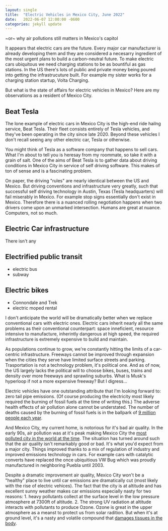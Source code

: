 ```yaml
---
layout: single
title:  "Electric Vehicles in Mexico City, June 2022"
date:   2022-06-07 12:00:00 -0600
categories: jekyll update
---
```


\~or\~ why air pollutions still matters in Mexico's capitol

It appears that electric cars are the future. Every major car manufacturer is already developing them and they are considered a necesarry ingredient of the most urgent plans to build a carbon-neutral future. To make electric cars ubiquitous we need charging stations to be as bountiful as gas stations. In the US there's lots of public and private money being poured into getting the infrastrucuture built. For example my sister works for a charging station startup, Volta Charging.

But what is the state of affairs for electric vehicles in Mexico? Here are my observations as a resident of Mexico City.

## Beat Tesla

The lone example of electric cars in Mexico City is the high-end ride hailng service, Beat Tesla. Their fleet consists entirely of Tesla vehicles, and they've been operating in the city since late 2020. Beyond these vehicles I don't recall seeing any other electric car, Tesla or otherwise.

You might think of Tesla as a software company that happens to sell cars. What I'm about to tell you is heresay from my roommate, so take it with a grain of salt. One of the aims of Beat Tesla is to gather data about driving conditions in Mexico City in service of self driving software. This makes of ton of sense and is a fascinating problem.

On paper, the driving "rules" are nearly identical between the US and Mexico. But driving conventions and infrastructure very greatly, such that successful self driving technology in Austin, Texas (Tesla headquarters) will fail miserably in Mexico. For example stop signs essentially don't exist in Mexico. Therefore there is a nuanced rolling negotiation happens when two drivers come upon an unmarked intersection. Humans are great at nuance. Computers, not so much.

## Electric Car infrastructure

There isn't any

## Electrified public transit

- electric bus
- subway

## Electric bikes

- Connondale and Trek
- electric moped rental




I don't anticipate the world will be dramatically better when we replace conventional cars with electric ones. Electric cars inherit nearly all the same problems as their conventional counterpart: space inneficient, resource intensive to manufacture, inherintly dangerous at high speed, the required infrastructure is extremely expensive to build and maintain.

As populations continue to grow, we're constantly hitting the limits of a car-centric infrastructure. Freeways cannot be improved through expansion when the cities they serve have limited surface streets and parking. Trasportation is not a technology problem, it's political one. And as of now, the US largely lacks the political will to choose bikes, buses, trains and density over more freeways and sprawling suburbs. What is Musk's hyperloop if not a more expensive freeway? But I digress...

Electric vehicles have one outstanding attribute that I'm looking forward to: zero tail pipe emissions. (Of course producing the electricity most likely required the burning of fossil fuels at the time of writing this.) The adverse health effects of air pollution alone cannot be understated. The number of deaths caused by the burning of fossil fuels is in the ballpark of [9 million people each year](https://www.sciencedirect.com/science/article/abs/pii/S0013935121000487?via%3Dihub).

And Mexico City, my current home, is notorious for it's bad air quality. In the early 90s, air pollution was at it's peak making Mexico City the [most polluted city in the world at the time](https://earth.org/air-pollution-in-mexico-city/). The situation has turned around such that the air quality isn't remarkably good or bad. It's what you'd expect from a major city. Things improved thanks to a mix of regulation of industry and improved emissions technology in cars. For example cars with catalytic converts have replaced the once ubiquitious VW Bug which was proudly manufactured in neighboring Puebla until 2003.

Despite a dramatic improvement air quality, Mexico City won't be a "healthy" place to live until car emissions are dramatically cut (most likely with the rise of electric vehices). The fact that the city is at altitude and has excellent sunny weather makes car emissions especially nasty for two reasons: 1. heavy pollutants collect at the surface level in the low pressure atmosphere at 7300ft of altitude. 2. The strong UV radiation at altitude interacts with pollutants to produce Ozone. Ozone is great in the upper atmosphere as a meanst to protect us from solar radition. But when it's at ground level, it's a nasty and volatile compound that [damages tissues in the body](https://www.epa.gov/ozone-pollution-and-your-patients-health/health-effects-ozone-general-population#respiratory).

